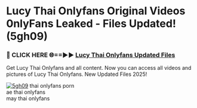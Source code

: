 # Lucy Thai Onlyfans Original Videos 0nlyFans Leaked - Files Updated! (5gh09)

<h3>🔴 CLICK HERE 🌐==►► <a href="https://tinyurl.com/3hn5wdd3" rel="nofollow">Lucy Thai Onlyfans Updated Files</a></h3>

Get Lucy Thai Onlyfans and all content. Now you can access all videos and pictures of Lucy Thai Onlyfans. New Updated Files 2025!

[![5gh09](https://i.imgur.com/4HnBqBT.gif)](https://tinyurl.com/3hn5wdd3)
thai onlyfans porn<br>
ae thai onlyfans<br>
may thai onlyfans